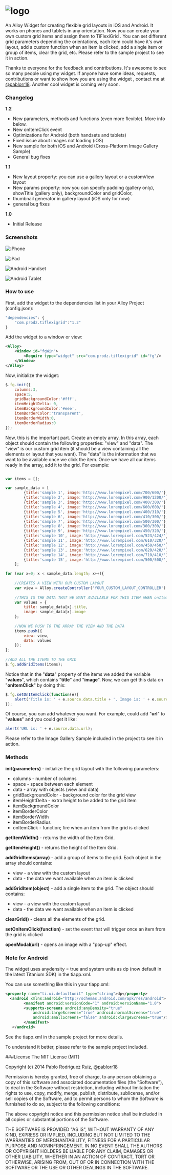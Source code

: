 ![logo](http://www.lineartpr.com/img/github/tfg_logo.png)
================================

An Alloy Widget for creating flexible grid layouts in iOS and Android. It works on phones and tablets in any orientation.  Now you can create your own custom grid items and assign them to TiFlexiGrid . You can set different grid parameters depending the orientations, each item could have it's own layout, add a custom function when an item is clicked, add a single item or group of items, clear the grid, etc. Please refer to the sample project to see it in action.

Thanks to everyone for the feedback and contributions. It's awesome to see so many people using my widget. If anyone have some ideas, requests, contributions or want to show how you are using the widget , contact me at [@pablorr18](http://twitter.com/pablorr18). Another cool widget is coming very soon.

### Changelog

**1.2**
* New parameters, methods and functions (even more flexible). More info below.
* New onItemClick event
* Optimizations for Android (both handsets and tablets)
* Fixed issue about images not loading (iOS)
* New sample for both iOS and Android  (Cross-Platform Image Gallery Sample) 
* General bug fixes

**1.1**
* New layout property: you can use a gallery layout or  a customView layout
* New params property: now you can specify padding (gallery only),  showTitle (gallery only), backgroundColor and gridColor,
* thumbnail generator in gallery layout (iOS only for now)
* general bug fixes

**1.0** 
* Initial Release

### Screenshots

![iPhone](http://www.lineartpr.com/img/github/tfg_iphone.jpg)

![iPad](http://www.lineartpr.com/img/github/tfg_ipad.jpg)

![Android Handset](http://www.lineartpr.com/img/github/tfg_android_phone.jpg)

![Android Tablet](http://www.lineartpr.com/img/github/tfg_android_tablet.jpg)


### How to use

First, add the widget to the dependencies list in your Alloy Project (config.json):

```javascript
"dependencies": {
	"com.prodz.tiflexigrid":"1.2"
}
```

Add the widget to a window or view:

```xml
<Alloy>
	<Window id="fgWin">
		<Require type="widget" src="com.prodz.tiflexigrid" id="fg"/>
	</Window>		
</Alloy>
```

Now, initialize the widget:

```javascript
$.fg.init({
	columns:3,
	space:5,
	gridBackgroundColor:'#fff',
	itemHeightDelta: 0,
	itemBackgroundColor:'#eee',
	itemBorderColor:'transparent',
	itemBorderWidth:0,
	itemBorderRadius:0
});

```

Now, this is the important part. Create an empty array. In this array, each object should contain the following properties: "view" and "data". The "view" is our custom grid item (it should be a view containing all the elements or layout that you want). The "data" is the information that we want to be available once we click the item. Once we have all our items ready in the array, add it to the grid. For example:

```javascript

var items = [];

var sample_data = [
		{title:'sample 1', image:'http://www.lorempixel.com/700/600/'},
		{title:'sample 2', image:'http://www.lorempixel.com/900/1200/'},
		{title:'sample 3', image:'http://www.lorempixel.com/400/300/'},
		{title:'sample 4', image:'http://www.lorempixel.com/600/600/'},
		{title:'sample 5', image:'http://www.lorempixel.com/400/310/'},
		{title:'sample 6', image:'http://www.lorempixel.com/410/300/'},
		{title:'sample 7', image:'http://www.lorempixel.com/500/300/'},
		{title:'sample 8', image:'http://www.lorempixel.com/300/300/'},
		{title:'sample 9', image:'http://www.lorempixel.com/450/320/'},
		{title:'sample 10', image:'http://www.lorempixel.com/523/424/'},
		{title:'sample 11', image:'http://www.lorempixel.com/610/320/'},
		{title:'sample 12', image:'http://www.lorempixel.com/450/450/'},
		{title:'sample 13', image:'http://www.lorempixel.com/620/420/'},
		{title:'sample 14', image:'http://www.lorempixel.com/710/410/'},
		{title:'sample 15', image:'http://www.lorempixel.com/500/500/'}
	];

for (var x=0; x < sample_data.length; x++){
	
	//CREATES A VIEW WITH OUR CUSTOM LAYOUT
	var view = Alloy.createController('YOUR_CUSTOM_LAYOUT_CONTROLLER').getView();
		
	//THIS IS THE DATA THAT WE WANT AVAILABLE FOR THIS ITEM WHEN onItemClick OCCURS
	var values = {
		title: sample_data[x].title,
		image: sample_data[x].image
	};
		
	//NOW WE PUSH TO THE ARRAY THE VIEW AND THE DATA
	items.push({
		view: view,
		data: values
	});
};
	
//ADD ALL THE ITEMS TO THE GRID
$.fg.addGridItems(items);

```

Notice that in the "**data**" property of the items we added the variable "**values**", which contains "**title**" and "**image**". Now, we can get this data on  "**onItemClick**" by doing this:

```javascript
$.fg.setOnItemClick(function(e){
	alert('Title is: ' + e.source.data.title + '. Image is: ' + e.source.data.image);
});
```

Of course, you can add whatever you want. For example, could add "**url**" to "**values**" and you could get it like:

```javascript
alert('URL is: ' + e.source.data.url);
```
Please refer to the Image Gallery Sample included in the project to see it in action.


### Methods

**init(parameters)** - initialize the grid layout with the following parameters:
* columns - number of columns
* space - space between each element
* data - array with objects (view and data)
* gridBackgroundColor - background color for the grid view
* itemHeightDelta - extra height to be added to the grid item
* itemBackgroundColor
* itemBorderColor
* itemBorderWidth
* itemBorderRadius
* onItemClick - function; fire when an item from the grid is clicked

**getItemWidth()** - returns the width of the Item Grid.

**getItemHeight()** - returns the height of the Item Grid.

**addGridItems(array)** - add a group of items to the grid. Each object in the array should contains:
* view - a view with the custom layout
* data - the data we want available when an item is clicked

**addGridItem(object)** - add a single item to the grid. The object should contains:
* view - a view with the custom layout
* data - the data we want available when an item is clicked

**clearGrid()** - clears all the elements of the grid. 

**setOnItemClick(function)** - set the event that will trigger once an item from the grid is clicked

**openModal(url)** - opens an image with a "pop-up" effect. 

### Note for Android

The widget uses anydensity = true and system units as dp (now default in the latest Titanium SDK) in the tiapp.xml. 
 
 You can use something like this in your tiapp.xml:
```xml
<property name="ti.ui.defaultunit" type="string">dp</property>
  <android xmlns:android="http://schemas.android.com/apk/res/android">
        <manifest android:versionCode="1" android:versionName="1.0">
        <supports-screens android:anyDensity="true"
            android:largeScreens="true" android:normalScreens="true"
            android:smallScreens="false" android:xlargeScreens="true"/>
        </manifest>
   </android>
```
See the tiapp.xml in the sample project for more details. 

To understand it better, please refer to the sample project included.

###License
The MIT License (MIT)

Copyright (c) 2014 Pablo Rodriguez Ruiz, [@pablorr18](http://twitter.com/pablorr18) 

Permission is hereby granted, free of charge, to any person obtaining a copy
of this software and associated documentation files (the "Software"), to deal
in the Software without restriction, including without limitation the rights
to use, copy, modify, merge, publish, distribute, sublicense, and/or sell
copies of the Software, and to permit persons to whom the Software is
furnished to do so, subject to the following conditions:

The above copyright notice and this permission notice shall be included in
all copies or substantial portions of the Software.

THE SOFTWARE IS PROVIDED "AS IS", WITHOUT WARRANTY OF ANY KIND, EXPRESS OR
IMPLIED, INCLUDING BUT NOT LIMITED TO THE WARRANTIES OF MERCHANTABILITY,
FITNESS FOR A PARTICULAR PURPOSE AND NONINFRINGEMENT. IN NO EVENT SHALL THE
AUTHORS OR COPYRIGHT HOLDERS BE LIABLE FOR ANY CLAIM, DAMAGES OR OTHER
LIABILITY, WHETHER IN AN ACTION OF CONTRACT, TORT OR OTHERWISE, ARISING FROM,
OUT OF OR IN CONNECTION WITH THE SOFTWARE OR THE USE OR OTHER DEALINGS IN
THE SOFTWARE.